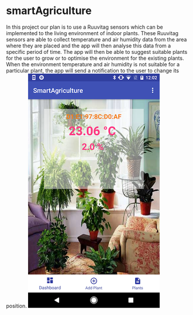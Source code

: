 # smartAgriculture
In this project our plan is to use a Ruuvitag sensors which can be implemented to the living environment of indoor plants. These Ruuvitag sensors are able to collect temperature and air humidity data from the area where they are placed and the app will then analyse this data from a specific period of time. The app will then be able to suggest suitable plants for the user to grow or to optimise the environment for the existing plants. When the environment temperature and air humidity is not suitable  for a particular plant, the app will send a notification to the user to change its position.
![](image.png)

